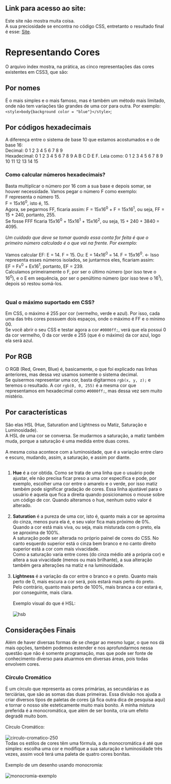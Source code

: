 ## Link para acesso ao site:
Este site não mostra muita coisa.<br>
A sua preciosidade se encontra no código CSS, entretanto o resultado final é esse: [Site](https://andersonr-o.github.io/Html-Css/cores/representando-cores/index.html).

# Representando Cores
O arquivo index mostra, na prática, as cinco representações das cores existentes em CSS3, que são:
## Por nomes
É o mais simples e o mais famoso, mas é também um método mais limitado, onde não tem variações tão grandes de uma cor para outra. Por exemplo: ``<style>body{background color = "blue"}</style>``;
## Por códigos hexadecimais
A diferença entre o sistema de base 10 que estamos acostumados e o de base 16:<br>
Decimal: 0 1 2 3 4 5 6 7 8 9<br>
Hexadecimal: 0 1 2 3 4 5 6 7 8 9 A B C D E F. Leia como: 0 1 2 3 4 5 6 7 8 9 10 11 12 13 14 15
### Como calcular números hexadecimais?
Basta multiplicar o número por 16 com a sua base e depois somar, se houver necessidade. Vamos pegar o número F como exemplo:<br>
F representa o número 15.<br>
F = 15x16<sup>0</sup>, isto é, 15.<br>
Agora, se pegarmos FF, ficaria assim:
F = 15x16<sup>0</sup> + F = 15x16<sup>1</sup>, ou seja, FF = 15 + 240, portanto, 255.<br>
Se fosse FFF ficaria 15x16<sup>0</sup> + 15x16<sup>1</sup> + 15x16<sup>2</sup>, ou seja, 15 + 240 + 3840 = 4095.<br><br>
*<em>Um cuidado que deve se tomar quando essa conta for feita é que o primeiro número calculado é o que vai na frente. Por exemplo:</em>*<br><br>
Vamos calcular EF: E = 14. F = 15. Ou: E = 14x16<sup>0</sup> = 14. F = 15x16<sup>0</sup>. &leftarrow; Isso representa esses números isolados, se juntarmos eles, ficariam assim:<br>
EF = Fx<sup>0</sup> + Ex16<sup>1</sup>, portanto, EF = 239.<br>
Calculamos primeiramente o F, por ser o último número (por isso teve o 16<sup>0</sup>), e o E em sequência, por ser o penúltimo número (por isso teve o 16<sup>1</sup>), depois só restou somá-los.<br><br>
### Qual o máximo suportado em CSS?
Em CSS, o máximo é 255 por cor (vermelho, verde e azul). Por isso, cada uma das três cores possuem dois espaços, onde o máximo é FF e o mínimo 00.<br>
Se você abrir o seu CSS e testar agora a cor ``#0000ff;``, verá que ela possui 0 da cor vermelho, 0 da cor verde e 255 (que é o máximo) da cor azul, logo ela será azul.

## Por RGB
O RGB (Red, Green, Blue) é, basicamente, o que foi explicado nas linhas anteriores, mas dessa vez usamos somente o sistema decimal.<br>
Se quisermos representar uma cor, basta digitarmos ``rgb(x, y, z);`` e teremos o resultado. A cor ``rgb(0, 0, 255)`` é a mesma cor que representamos em hexadecimal como ``#0000ff;``, mas dessa vez sem muito mistério.

## Por características
São elas HSL (Hue, Saturation and Lightness ou Matiz, Saturação e Luminosidade).<br>
A HSL de uma cor se conversa. Se mudarmos a saturação, a matiz também muda, porque a saturação é uma medida entre duas cores.<br><br>
A mesma coisa acontece com a luminosidade, que é a variação entre claro e escuro, mudando, assim, a saturação, e assim por diante.<br><br>
1. **Hue** é a cor obtida. Como se trata de uma linha que o usuário pode ajustar, ele não precisa ficar preso a uma cor específica e pode, por exemplo, escolher uma cor entre o amarelo e o verde, por isso matiz também pode significar gradação de cores.
Essa linha ajustável para o usuário é aquela que fica a direita quando posicionamos o mouse sobre um código de cor. Quando alteramos o hue, nenhum outro valor é alterado.<br><br>
2. **Saturation** é a pureza de uma cor, isto é, quanto mais a cor se aproxima do cinza, menos pura ela é, e seu valor fica mais próximo de 0%.<br>
Quando a cor está mais viva, ou seja, mais misturada com o preto, ela se aproxima de 100%.<br>
A saturação pode ser alterada no próprio painel de cores do CSS. No canto esquerdo superior está o cinza bem branco e no canto direito superior está a cor com mais vivacidade.<br>
Como a saturação varia entre cores (do cinza médio até a própria cor) e altera a sua vivacidade (menos ou mais brilhante), a sua alteração também gera alterações na matiz e na luminosidade.<br><br>
3. **Lightness** é a variação da cor entre o branco e o preto. Quanto mais perto de 0, mais escura a cor será, pois estará mais perto do preto.<br>
Pelo contrário, quanto mais perto de 100%, mais branca a cor estará e, por conseguinte, mais clara.<br><br>
Exemplo visual do que é HSL:<br><br>
![hsb](https://user-images.githubusercontent.com/97858145/159133817-9057def8-c5be-4ea4-b386-4ce1e777c762.png)

## Considerações Finais
Além de haver diversas formas de se chegar ao mesmo lugar, o que nos dá mais opções, também podemos estender e nos aprofundarmos nessa questão que não é somente programação, mas que pode ser fonte de conhecimento diverso para atuarmos em diversas áreas, pois todas envolvem cores.
### Círculo Cromático
É um círculo que representa as cores primárias, as secundárias e as terciárias, que são as somas das duas primeiras. Essa divisão nos ajuda a criar diversos tipos de paletas de cores (já fica outra dica de pesquisa aqui) e tornar o nosso site esteticamente muito mais bonito. A minha mistura preferida é a monocromática, que além de ser bonita, cria um efeito degradê muito bom.<br><br>
Círculo Cromático:<br><br>
![circulo-cromatico-250](https://user-images.githubusercontent.com/97858145/159134104-54b3fb17-bdb4-47a9-9eac-65cabc2cb077.jpg)<br>
Todas os estilos de cores têm uma fórmula, a da monocromática é até que simples: escolha uma cor e modifique a sua saturação e luminosidade três vezes, assim você terá uma paleta de quatro cores bonitas.<br><br>
Exemplo de um desenho usando monocromia:<br><br>
![monocromia-exemplo](https://user-images.githubusercontent.com/97858145/159134482-c90ac485-f163-4803-bf20-1fb52991d559.jpg)
